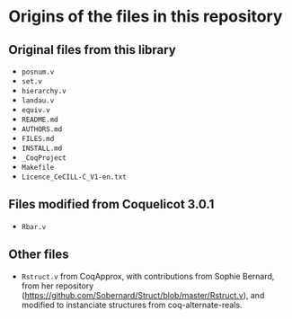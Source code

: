 # Origins of the files in this repository

## Original files from this library

- `posnum.v`
- `set.v`
- `hierarchy.v`
- `landau.v`
- `equiv.v`
- `README.md`
- `AUTHORS.md`
- `FILES.md`
- `INSTALL.md`
- `_CoqProject`
- `Makefile`
- `Licence_CeCILL-C_V1-en.txt`

## Files modified from Coquelicot 3.0.1
- `Rbar.v`

## Other files
- `Rstruct.v` from CoqApprox, with contributions from Sophie Bernard, from her repository (https://github.com/Sobernard/Struct/blob/master/Rstruct.v), and modified to instanciate structures from coq-alternate-reals.


